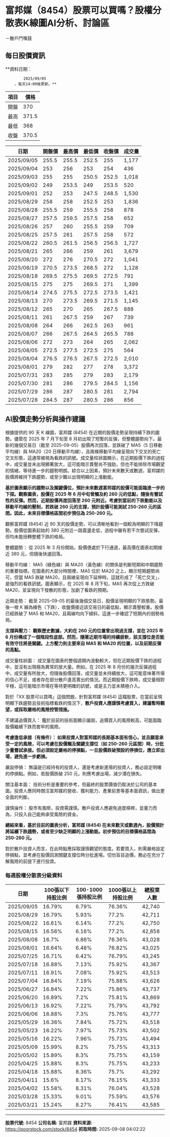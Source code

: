 # 富邦媒（8454）股票可以買嗎？股權分散表K線圖AI分析、討論區
－散戶鬥嘴鼓

## 每日股價資訊

**資料日期：
        
            2025/09/05
        ，每天14:00後更新。**

| 項目 | 價格 |
|------|------|
| 開盤 | 370 |
| 最高 | 371.5 |
| 最低 | 368 |
| 收盤 | 370.5 |

| 日期 | 開盤價 | 最高價 | 最低價 | 收盤價 | 成交量 |
|------|--------|--------|--------|--------|--------|
| 2025/09/05 | 255.5 | 255.5 | 252.5 | 255 | 1,177 |
| 2025/09/04 | 253 | 256 | 253 | 254 | 436 |
| 2025/09/03 | 255 | 255 | 250.5 | 252.5 | 1,018 |
| 2025/09/02 | 249 | 253.5 | 249 | 253.5 | 520 |
| 2025/09/01 | 252 | 253 | 247.5 | 248.5 | 1,530 |
| 2025/08/29 | 258 | 258 | 252.5 | 253 | 1,836 |
| 2025/08/28 | 255.5 | 259 | 255.5 | 258 | 878 |
| 2025/08/27 | 257.5 | 259.5 | 257.5 | 258 | 652 |
| 2025/08/26 | 257 | 260 | 255.5 | 259 | 709 |
| 2025/08/25 | 257.5 | 261 | 257.5 | 258 | 572 |
| 2025/08/22 | 260.5 | 261.5 | 256.5 | 256.5 | 1,727 |
| 2025/08/21 | 265 | 266 | 259 | 261 | 3,679 |
| 2025/08/20 | 272 | 276 | 270.5 | 272 | 1,041 |
| 2025/08/19 | 270.5 | 273.5 | 268.5 | 272 | 1,128 |
| 2025/08/18 | 269.5 | 275.5 | 269.5 | 272.5 | 791 |
| 2025/08/15 | 275 | 275 | 269.5 | 271 | 1,399 |
| 2025/08/14 | 274.5 | 275.5 | 272.5 | 273.5 | 1,421 |
| 2025/08/13 | 270 | 273.5 | 269.5 | 271.5 | 1,145 |
| 2025/08/12 | 265 | 270 | 265 | 267.5 | 888 |
| 2025/08/11 | 261 | 267.5 | 259 | 267 | 739 |
| 2025/08/08 | 264 | 266 | 262.5 | 263 | 961 |
| 2025/08/07 | 266 | 267.5 | 264.5 | 265.5 | 788 |
| 2025/08/06 | 272 | 273 | 264 | 265 | 2,062 |
| 2025/08/05 | 272.5 | 277.5 | 272.5 | 275 | 564 |
| 2025/08/04 | 276.5 | 276.5 | 267.5 | 272.5 | 2,010 |
| 2025/08/01 | 279 | 282 | 277 | 278 | 3,372 |
| 2025/07/31 | 283 | 285 | 279 | 283 | 2,179 |
| 2025/07/30 | 281 | 286 | 279.5 | 284.5 | 1,156 |
| 2025/07/29 | 286 | 287 | 280.5 | 281 | 2,794 |
| 2025/07/28 | 284.5 | 287 | 280.5 | 286 | 856 |

## AI股價走勢分析與操作建議

根據提供的 90 天 K 線圖，富邦媒 (8454) 在近期的股價走勢呈現持續下跌的趨勢。儘管在 2025 年 7 月下旬至 8 月初出現了短暫的反彈，但整體趨勢向下。最新的幾個交易日（截至 2025-09-05）股價再次回落，並跌破了 MA5（5 日移動平均線）與 MA20（20 日移動平均線），且兩條移動平均線呈現向下交叉的死亡交叉形態，這通常被視為看跌的訊號。成交量柱狀圖顯示，在近期股價下跌的過程中，成交量並未出現顯著放大，這可能暗示賣壓尚不強勁，但也不能排除市場觀望的情緒，等待進一步的趨勢明朗。綜合以上因素，預計未來數天或數週，富邦媒的股價將維持下跌趨勢，或至少難以出現明顯的上漲動能。

**基於圖表顯示的趨勢以及關鍵價位，預計未來數週富邦媒的股價可能面臨進一步的下探。觀察圖表，股價在 2025 年 6 月中旬曾觸及約 260 元的低點，隨後有嘗試性的反彈。然而，近期股價再度回落至 260 元附近。考慮到當前的下跌動能以及移動平均線的壓制，若跌破 260 元的支撐，預計股價可能測試 250-260 元的區間。因此，未來目標價格區間初步預估為 250-260 元。**

觀察富邦媒 (8454) 近 90 天的股價走勢，可以清晰地看到一個較為明顯的下降趨勢。股價從圖表起始的 380 元附近一路震盪走低，過程中雖有若干次嘗試反彈，但均未能扭轉整體下跌的格局。

整體趨勢： 從 2025 年 3 月份開始，股價便處於下行通道，最高價在圖表初期接近 380 元，但隨後快速回落。

移動平均線： MA5（綠色線）與 MA20（黃色線）的關係是判斷短期和中期趨勢的重要指標。在圖表的大部分時間裡，MA5 位於 MA20 之上，顯示短期趨勢尚可，但當 MA5 跌破 MA20，且兩線呈現向下延伸時，這就形成了「死亡交叉」，是強烈的看跌訊號。圖表顯示，在 2025 年 8 月下旬，MA5 再次從上方跌破 MA20，並呈現向下發散的形態，加劇了看跌的預期。

近期走勢： 截至 2025-09-05 的最後幾個交易日，股價呈現明顯的下跌態勢。最後一根 K 線為綠色（下跌），收盤價接近該交易日的最低點，顯示賣壓較重。股價已經跌破了 MA5 和 MA20，且兩線均向下傾斜，這進一步確認了短期內的弱勢格局。

**支撐與壓力： 觀察歷史數據，大約在 260 元的位置曾出現過支撐，並在 2025 年 6 月份構成了一個階段性底部。然而，隨著近期市場的持續疲軟，該支撐位是否能有效守住將是關鍵。上方壓力則主要來自 MA5 和 MA20 的位置，以及前期反彈的高點。**

成交量柱狀圖： 成交量在圖表的整個週期內波動較大，但在近期股價下跌的過程中，並沒有出現極為異常的放大量。例如，在 2025 年 8 月份的幾次反彈過程中，成交量有所放大，但隨後股價回落，成交量並未持續放大，這可能意味著市場的信心不足，或者存在部分散戶逢高賣出的情況。而近期股價下跌時，成交量相對平穩，這可能暗示市場在等待更明確的訊號，或是主力並未積極介入。

對於「XX 股票可以買嗎」這個問題，針對富邦媒 (8454) 這檔股票，在當前呈現明顯下跌趨勢且技術指標看跌的情況下，**散戶投資人應謹慎考慮買入，建議暫時觀望，或採取嚴格的風險控管措施。**

不建議追價買入： 鑑於目前的技術面顯示偏弱，追價買入的風險較高，可能面臨股價繼續下跌而套牢的風險。

**考慮逢低承接（有條件）： 如果投資人對富邦媒的長期基本面有信心，並且願意承受一定的風險，可以考慮在股價觸及關鍵支撐位（如 250-260 元區間）時，分批少量嘗試承接。但必須設定嚴格的停損點，一旦股價跌破預設的停損位，應立即出場，避免進一步虧損。**

嚴設停損： 無論是已經持有的投資人，還是考慮新進場的投資人，務必設定明確的停損點。例如，若股價跌破 250 元，則應考慮出場，減少潛在損失。

關注基本面： 技術分析是重要的參考，但最終的股票價值仍取決於公司的基本面。投資人應同時關注富邦媒的營收、獲利能力、產業前景等基本面資訊，做出更全面的判斷。

謹慎操作： 股市有風險，投資需謹慎。散戶投資人應避免過度槓桿，並量力而為，只投入自己能夠承受風險的資金。

**總結來看，基於目前的圖表分析，富邦媒 (8454) 在未來數天或數週內，股價預計將延續下跌趨勢，或者至少缺乏明顯的上漲動能。初步預估的目標價格區間為 250-260 元。**

對於散戶投資人而言，在此時點應採取謹慎觀望的態度。若要買入，則需嚴格設定停損點，並考慮在股價回測關鍵支撐位時分批進場。切勿盲目追價，務必在充分了解風險的前提下進行投資。

### 每週股權分散表分級資料

| 日期 | 100張以下持股比例 | 100-1000張持股比例 | 1000張以上持股比例 | 總股東人數 |
|------|-------------------|--------------------|--------------------|----------|
| 2025/09/05 | 16.79% | 6.79% | 76.36% | 42,740 |
| 2025/08/29 | 16.79% | 5.93% | 77.2% | 42,711 |
| 2025/08/22 | 16.61% | 6.14% | 77.2% | 42,750 |
| 2025/08/15 | 16.56% | 6.16% | 77.2% | 42,858 |
| 2025/08/08 | 16.7% | 6.86% | 76.36% | 43,028 |
| 2025/08/01 | 16.64% | 6.48% | 76.82% | 43,025 |
| 2025/07/25 | 16.71% | 6.42% | 76.79% | 43,245 |
| 2025/07/18 | 16.88% | 7.13% | 75.92% | 43,367 |
| 2025/07/11 | 16.91% | 7.08% | 75.92% | 43,513 |
| 2025/07/04 | 16.84% | 7.19% | 75.88% | 43,626 |
| 2025/06/27 | 16.84% | 7.22% | 75.86% | 43,737 |
| 2025/06/20 | 16.89% | 7.2% | 75.81% | 43,869 |
| 2025/06/13 | 16.92% | 7.22% | 75.79% | 43,792 |
| 2025/06/06 | 16.88% | 7.3% | 75.76% | 43,777 |
| 2025/05/29 | 16.36% | 7.84% | 75.72% | 43,518 |
| 2025/05/23 | 16.22% | 7.97% | 75.73% | 43,502 |
| 2025/05/16 | 16.22% | 7.96% | 75.73% | 43,494 |
| 2025/05/09 | 15.99% | 8.2% | 75.75% | 43,313 |
| 2025/05/02 | 15.89% | 8.3% | 75.75% | 43,159 |
| 2025/04/25 | 15.88% | 8.3% | 75.75% | 43,233 |
| 2025/04/18 | 15.88% | 8.36% | 75.7% | 43,292 |
| 2025/04/11 | 15.6% | 8.17% | 76.15% | 43,333 |
| 2025/04/02 | 15.58% | 8.31% | 76.04% | 43,528 |
| 2025/03/28 | 15.33% | 9.01% | 75.59% | 43,576 |
| 2025/03/21 | 15.24% | 8.27% | 76.41% | 43,585 |

---

**股票代號:** 8454
**公司名稱:** 富邦媒
**資料來源:** https://poorstock.com/stock/8454
**抓取時間:** 2025-09-08 04:02:22